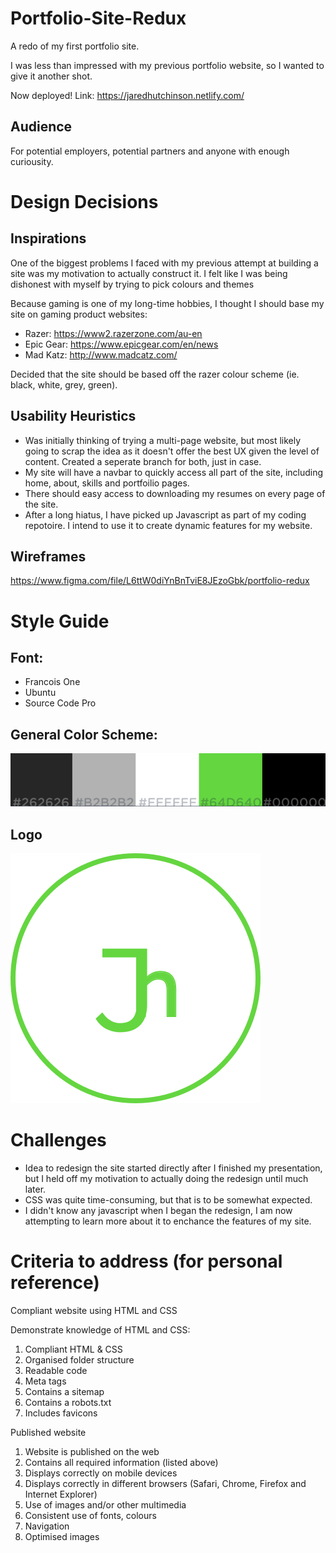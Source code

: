 # Portfolio-Site-Redux
A redo of my first portfolio site.

I was less than impressed with my previous portfolio website, so I wanted to give it another shot.

Now deployed!
Link: https://jaredhutchinson.netlify.com/

## Audience
For potential employers, potential partners and anyone with enough curiousity.

# Design Decisions

## Inspirations
One of the biggest problems I faced with my previous attempt at building a site was my motivation to actually construct it. I felt like I was being dishonest with myself by trying to pick colours and themes

Because gaming is one of my long-time hobbies, I thought I should base my site on gaming product websites:

- Razer: https://www2.razerzone.com/au-en
- Epic Gear: https://www.epicgear.com/en/news
- Mad Katz: http://www.madcatz.com/

Decided that the site should be based off the razer colour scheme (ie. black, white, grey, green).

## Usability Heuristics
- Was initially thinking of trying a multi-page website, but most likely going to scrap the idea as it doesn't offer the best UX given the level of content. Created a seperate branch for both, just in case.
- My site will have a navbar to quickly access all part of the site, including home, about, skills and portfoilio pages.
- There should easy access to downloading my resumes on every page of the site.
- After a long hiatus, I have picked up Javascript as part of my coding repotoire. I intend to use it to create dynamic features for my website.

## Wireframes
https://www.figma.com/file/L6ttW0diYnBnTviE8JEzoGbk/portfolio-redux

# Style Guide
## Font:
- Francois One
- Ubuntu
- Source Code Pro

## General Color Scheme:
![Color scheme](https://github.com/JazzHutchy/portfolio-site-redux/blob/ongoing-improvements/readme-images/color-scheme.png)

## Logo
![Logo](https://github.com/JazzHutchy/portfolio-site-redux/blob/ongoing-improvements/readme-images/logo.svg)

# Challenges
- Idea to redesign the site started directly after I finished my presentation, but I held off my motivation to actually doing the redesign until much later.
- CSS was quite time-consuming, but that is to be somewhat expected.
- I didn't know any javascript when I began the redesign, I am now attempting to learn more about it to enchance the features of my site.

# Criteria to address (for personal reference)
Compliant website using HTML and CSS

Demonstrate knowledge of HTML and CSS:
1. Compliant HTML & CSS
2. Organised folder structure
3. Readable code
4. Meta tags
5. Contains a sitemap
6. Contains a robots.txt
7. Includes favicons

Published website

1. Website is published on the web
2. Contains all required information (listed above)
5. Displays correctly on mobile devices
6. Displays correctly in different browsers (Safari, Chrome, Firefox and Internet Explorer)
7. Use of images and/or other multimedia
8. Consistent use of fonts, colours
9. Navigation
10. Optimised images
